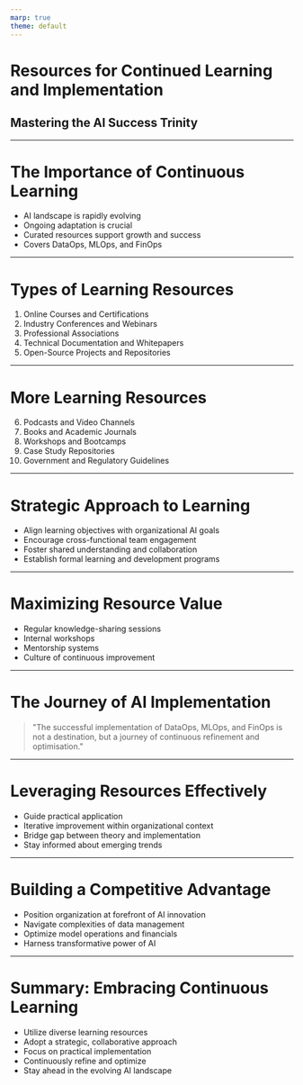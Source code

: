 ```yaml
---
marp: true
theme: default
---
```


# Resources for Continued Learning and Implementation
## Mastering the AI Success Trinity

---

# The Importance of Continuous Learning

- AI landscape is rapidly evolving
- Ongoing adaptation is crucial
- Curated resources support growth and success
- Covers DataOps, MLOps, and FinOps

---

# Types of Learning Resources

1. Online Courses and Certifications
2. Industry Conferences and Webinars
3. Professional Associations
4. Technical Documentation and Whitepapers
5. Open-Source Projects and Repositories

---

# More Learning Resources

6. Podcasts and Video Channels
7. Books and Academic Journals
8. Workshops and Bootcamps
9. Case Study Repositories
10. Government and Regulatory Guidelines

---

# Strategic Approach to Learning

- Align learning objectives with organizational AI goals
- Encourage cross-functional team engagement
- Foster shared understanding and collaboration
- Establish formal learning and development programs

---

# Maximizing Resource Value

- Regular knowledge-sharing sessions
- Internal workshops
- Mentorship systems
- Culture of continuous improvement

---

# The Journey of AI Implementation

> "The successful implementation of DataOps, MLOps, and FinOps is not a destination, but a journey of continuous refinement and optimisation."

---

# Leveraging Resources Effectively

- Guide practical application
- Iterative improvement within organizational context
- Bridge gap between theory and implementation
- Stay informed about emerging trends

---

# Building a Competitive Advantage

- Position organization at forefront of AI innovation
- Navigate complexities of data management
- Optimize model operations and financials
- Harness transformative power of AI

---

# Summary: Embracing Continuous Learning

- Utilize diverse learning resources
- Adopt a strategic, collaborative approach
- Focus on practical implementation
- Continuously refine and optimize
- Stay ahead in the evolving AI landscape